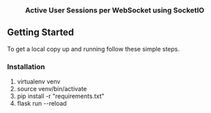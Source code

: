 

<p align="center">
 

  <h3 align="center">Active User Sessions per WebSocket using SocketIO </h3>
</p>

<!-- GETTING STARTED -->
## Getting Started

To get a local copy up and running follow these simple steps.

### Installation

1. virtualenv venv
2. source venv/bin/activate
3. pip install -r "requirements.txt"
4. flask run --reload
